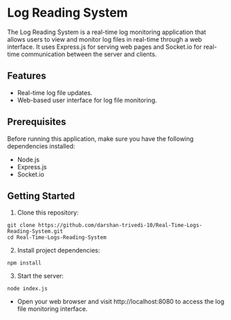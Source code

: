 # Log Reading System

The Log Reading System is a real-time log monitoring application that allows users to view and monitor log files in real-time through a web interface. It uses Express.js for serving web pages and Socket.io for real-time communication between the server and clients.

## Features

- Real-time log file updates.
- Web-based user interface for log file monitoring.

## Prerequisites

Before running this application, make sure you have the following dependencies installed:

- Node.js
- Express.js
- Socket.io


## Getting Started
1. Clone this repository:

```
git clone https://github.com/darshan-trivedi-10/Real-Time-Logs-Reading-System.git
cd Real-Time-Logs-Reading-System
```

2. Install project dependencies:
```
npm install
```

3. Start the server:
```
node index.js
```

- Open your web browser and visit http://localhost:8080 to access the log file monitoring interface.
